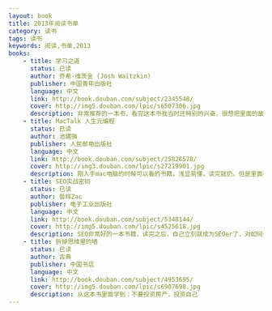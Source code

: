 ```yaml
---
layout: book
title: 2013年阅读书单
category: 读书
tags: 读书
keywords: 阅读,书单,2013
books: 
    - title: 学习之道
      status: 已读
      author: 乔希·维茨金 (Josh Waitzkin) 
      publisher: 中国青年出版社
      language: 中文
      link: http://book.douban.com/subject/2345548/
      cover: http://img5.douban.com/lpic/s6507306.jpg
      description: 非常推荐的一本书，看完这本书我当时还特别的兴奋，很想把里面的故事说给别人听，后来又读了第二遍，致胜的法则：‘专注’、‘兴趣到如痴如醉’、‘慢动作分解’、‘剖析自己’、‘克服困难’
    - title: MacTalk 人生元编程
      status: 已读
      author: 池建强
      publisher: 人民邮电出版社
      language: 中文
      link: http://book.douban.com/subject/25826578/
      cover: http://img3.douban.com/lpic/s27219901.jpg
      description: 刚入手mac电脑的时候可以看的书籍，浅显易懂，读完就扔。但是里面有一个理念：‘自己也可以些某个课题系列文章，然后也可以出书啊’，后来就试着翻译书籍了。
    - title: SEO实战密码
      status: 已读
      author: 昝辉Zac 
      publisher: 电子工业出版社
      language: 中文
      link: http://book.douban.com/subject/5348144/
      cover: http://img5.douban.com/lpic/s4525618.jpg
      description: SEO非常好的一本书籍，读完之后，自己立刻就成为SEOer了，对如何优化站点有了清晰的规划。
    - title: 拆掉思维里的墙
      status: 已读
      author: 古典
      publisher: 中国书店
      language: 中文
      link: http://book.douban.com/subject/4953695/
      cover: http://img5.douban.com/lpic/s6907698.jpg
      description: 从这本书里面学到：不要投资房产，投资自己
---
```


